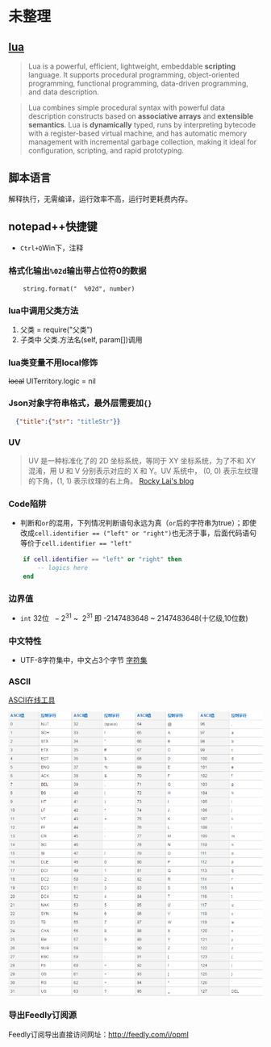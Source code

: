# 未整理

## [lua](https://www.lua.org/about.html)
> Lua is a powerful, efficient, lightweight, embeddable **scripting** language. It supports procedural programming, object-oriented programming, functional programming, data-driven programming, and data description.

> Lua combines simple procedural syntax with powerful data description constructs based on **associative arrays** and **extensible semantics**. Lua is **dynamically** typed, runs by interpreting bytecode with a register-based virtual machine, and has automatic memory management with incremental garbage collection, making it ideal for configuration, scripting, and rapid prototyping.

## 脚本语言
解释执行，无需编译，运行效率不高，运行时更耗费内存。

## notepad++快捷键
- `Ctrl+Q`Win下，注释

### 格式化输出`%02d`输出带占位符0的数据
```
    string.format("  %02d", number)
```

### lua中调用父类方法
1. 父类 = require("父类")
2. 子类中 父类.方法名(self, param[])调用

### lua类变量不用local修饰
~~local~~ UITerritory.logic = nil

### Json对象字符串格式，最外层需要加`{}`

```Json
  {"title":{"str": "titleStr"}}
```

### UV
> UV 是一种标准化了的 2D 坐标系统，等同于 XY 坐标系统，为了不和 XY 混淆，用 U 和 V 分别表示对应的 X 和 Y。UV 系统中， (0, 0) 表示左纹理的下角，(1, 1) 表示纹理的右上角。
> [Rocky Lai's blog](http://blog.shuiguzi.com/2016/07/03/TilingAndOffset/)

### Code陷阱
- 判断和`or`的混用，下列情况判断语句永远为真（`or`后的字符串为true）；即使改成`cell.identifier == ("left" or "right")`也无济于事，后面代码语句等价于`cell.identifier == "left"`
```lua
	if cell.identifier == "left" or "right" then
		-- logics here
	end
```


### 边界值

- `int` 32位 $\ -2^{31}$ ~ $\ 2^{31}$ 即 -2147483648 ~ 2147483648(十亿级,10位数)

### 中文特性
- UTF-8字符集中，中文占3个字节 [字符集](http://www.ruanyifeng.com/blog/2007/10/ascii_unicode_and_utf-8.html)



### ASCII

[ASCII在线工具](http://tool.oschina.net/commons?type=4)

![](pic/ASCII.png)


### 导出Feedly订阅源
Feedly订阅导出直接访问网址：http://feedly.com/i/opml
